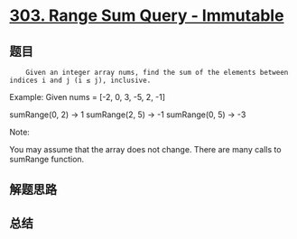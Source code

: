 # [303. Range Sum Query - Immutable](https://leetcode.com/problems/range-sum-query-immutable/)

## 题目

        Given an integer array nums, find the sum of the elements between indices i and j (i ≤ j), inclusive.

Example:
Given nums = [-2, 0, 3, -5, 2, -1]

sumRange(0, 2) -> 1
sumRange(2, 5) -> -1
sumRange(0, 5) -> -3



Note:

You may assume that the array does not change.
There are many calls to sumRange function.


      

## 解题思路


## 总结


